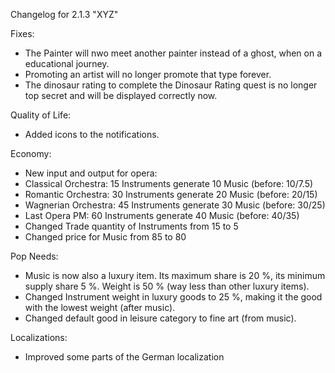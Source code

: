 Changelog for 2.1.3 "XYZ"

Fixes:
- The Painter will nwo meet another painter instead of a ghost, when on a educational journey.
- Promoting an artist will no longer promote that type forever.
- The dinosaur rating to complete the Dinosaur Rating quest is no longer top secret and will be displayed correctly now.

Quality of Life:
- Added icons to the notifications.

Economy:
- New input and output for opera:
- Classical Orchestra: 15 Instruments generate 10 Music (before: 10/7.5)
- Romantic Orchestra: 30 Instruments generate 20 Music (before: 20/15)
- Wagnerian Orchestra: 45 Instruments generate 30 Music (before: 30/25)
- Last Opera PM: 60 Instruments generate 40 Music (before: 40/35)
- Changed Trade quantity of Instruments from 15 to 5
- Changed price for Music from 85 to 80

Pop Needs:
- Music is now also a luxury item. Its maximum share is 20 %, its minimum supply share 5 %. Weight is 50 % (way less than other luxury items).
- Changed Instrument weight in luxury goods to 25 %, making it the good with the lowest weight (after music).
- Changed default good in leisure category to fine art (from music).

Localizations:
- Improved some parts of the German localization
